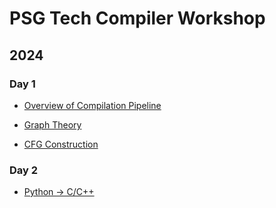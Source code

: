 # PSG Tech Compiler Workshop

## 2024

### Day 1

- [Overview of Compilation Pipeline](https://docs.google.com/presentation/d/1fjg7SayV-_agtHR27L_9p4TWAlxCFqhyRzDIjLORQAs/edit?usp=sharing)
- [Graph Theory](https://docs.google.com/presentation/d/1vdb60EmeAfm8nz-z8pTks220SAd8J2YYpyvYziAEg6w/edit?usp=sharing)

- [CFG Construction](https://godbolt.org/z/TcYxY74Th)

### Day 2

- [Python -> C/C++](https://docs.google.com/presentation/d/1Cub_xklUwZdWWk8ElkT_ejkhKcSEXAoVPakzQOl5hrE/edit?usp=sharing)